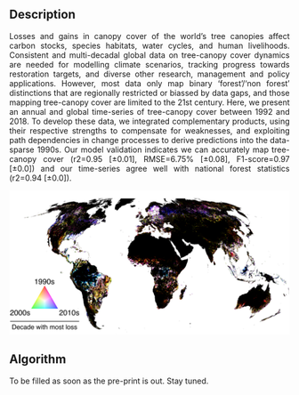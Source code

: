 ## Description
<p align="justify">
Losses and gains in canopy cover of the world’s tree canopies affect carbon stocks, species habitats, water cycles, and human livelihoods. Consistent and multi-decadal global data on tree-canopy cover dynamics are needed for modelling climate scenarios, tracking progress towards restoration targets, and diverse other research, management and policy applications. However, most data only map binary ‘forest’/‘non forest’ distinctions that are regionally restricted or biassed by data gaps, and those mapping tree-canopy cover are limited to the 21st century. Here, we present an annual and global time-series of tree-canopy cover between 1992 and 2018. To develop these data, we integrated complementary products, using their respective strengths to compensate for weaknesses, and exploiting path dependencies in change processes to derive predictions into the data-sparse 1990s. Our model validation indicates we can accurately map tree-canopy cover (r2=0.95 [±0.01], RMSE=6.75% [±0.08], F1-score=0.97 [±0.0]) and our time-series agree well with national forest statistics (r2=0.94 [±0.0]).
</p>

<p align="centre">
<img src="gtccc_example.png">
</p>

## Algorithm
To be filled as soon as the pre-print is out. Stay tuned.


